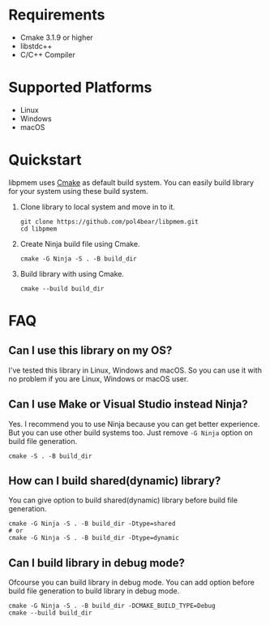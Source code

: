 # Requirements

- Cmake 3.1.9 or higher
- libstdc++
- C/C++ Compiler

# Supported Platforms

- Linux
- Windows
- macOS

# Quickstart

libpmem uses [Cmake](https://cmake.org/) as default build system. You can easily build library for your system using these build system.

1. Clone library to local system and move in to it.

   ```shell
   git clone https://github.com/pol4bear/libpmem.git
   cd libpmem
   ```

2. Create Ninja build file using Cmake.

   ```shell
   cmake -G Ninja -S . -B build_dir
   ```

3. Build library with using Cmake.

   ```shell
   cmake --build build_dir
   ```

# FAQ

## Can I use this library on my OS?

I've tested this library in Linux, Windows and macOS. So you can use it with no problem if you are Linux, Windows or macOS user.

## Can I use Make or Visual Studio instead Ninja?

Yes. I recommend you to use Ninja because you can get better experience. But you can use other build systems too. Just remove ```-G Ninja``` option on build file generation.

```shell
cmake -S . -B build_dir
```

## How can I build shared(dynamic) library?

You can give option to build shared(dynamic) library before build file generation.

```shell
cmake -G Ninja -S . -B build_dir -Dtype=shared
# or
cmake -G Ninja -S . -B build_dir -Dtype=dynamic
```

## Can I build library in debug mode?

Ofcourse you can build library in debug mode. You can add option before build file generation to build library in debug mode.

```shell
cmake -G Ninja -S . -B build_dir -DCMAKE_BUILD_TYPE=Debug
cmake --build build_dir
```

